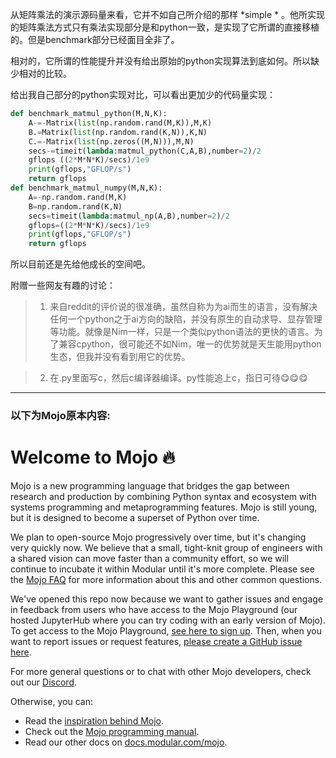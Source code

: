 从矩阵乘法的演示源码量来看，它并不如自己所介绍的那样 *simple * 。他所实现的矩阵乘法方式只有乘法实现部分是和python一致，是实现了它所谓的直接移植的。但是benchmark部分已经面目全非了。

相对的，它所谓的性能提升并没有给出原始的python实现算法到底如何。所以缺少相对的比较。

给出我自己部分的python实现对比，可以看出更加少的代码量实现：
```python
def benchmark_matmul_python(M,N,K):
    A-=-Matrix(list(np.random.rand(M,K)),M,K)
    B.=Matrix(list(np.random.rand(K,N)),K,N)
    C.=-Matrix(list(np.zeros((M,N))),M,N)
    secs-=timeit(lambda:matmul_python(C,A,B),number=2)/2
    gflops ((2*M*N*K)/secs)/1e9
    print(gflops,"GFLOP/s")
    return gflops
def benchmark_matmul_numpy(M,N,K):
    A=-np.random.rand(M,K)
    B=np.random.rand(K,N)
    secs=timeit(lambda:matmul_np(A,B),number=2)/2
    gflops=((2*M*N*K)/secs)/1e9
    print(gflops,"GFLOP/s")
    return gflops
```

所以目前还是先给他成长的空间吧。

附赠一些网友有趣的讨论：

>1. 来自reddit的评价说的很准确，虽然自称为为ai而生的语言，没有解决任何一个python之于ai方向的缺陷，并没有原生的自动求导、显存管理等功能。就像是Nim一样，只是一个类似python语法的更快的语言。为了兼容cpython，很可能还不如Nim，唯一的优势就是天生能用python生态，但我并没有看到用它的优势。

>2. 在.py里面写c，然后c编译器编译。py性能追上c，指日可待😋😋😋


----------------
### 以下为Mojo原本内容:


# Welcome to Mojo 🔥

Mojo is a new programming language that bridges the gap between research 
and production by combining Python syntax and ecosystem with systems 
programming and metaprogramming features. Mojo is still young, but it is designed
to become a superset of Python over time.  

We plan to open-source Mojo progressively over time, but it's changing very quickly now. 
We believe that a small, tight-knit group of engineers with a shared vision can move 
faster than a community effort, so we will continue to incubate it within Modular until 
it's more complete.  Please see the [Mojo FAQ](https://docs.modular.com/mojo/faq.html)
for more information about this and other common questions. 

We've opened this repo now because we want to gather issues and engage in feedback 
from users who have access to the Mojo Playground (our hosted JupyterHub
where you can try coding with an early version of Mojo). 
To get access to the Mojo Playground, [see here to sign up](https://docs.modular.com/mojo/get-started.html).
Then, when you want to report issues or request features,
[please create a GitHub issue here](https://github.com/modularml/mojo/issues).

For more general questions or to chat with other Mojo developers,
check out our [Discord](https://discord.gg/modular). 

Otherwise, you can:
- Read the [inspiration behind Mojo](https://docs.modular.com/mojo/why-mojo.html).
- Check out the [Mojo programming manual](https://docs.modular.com/mojo/programming-manual.html).
- Read our other docs on [docs.modular.com/mojo](https://docs.modular.com/mojo).

